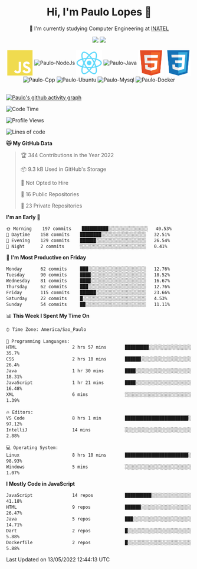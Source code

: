 <div>
  <h1 align="center" > Hi, I'm Paulo Lopes 👋 </h1>
  <p align="center" >🔭 I'm currently studying Computer Engineering at <a href="https://inatel.br/home/" target="_blank">INATEL</a>
  
  </p>
  <div align="center"> 
  <a href="https://www.instagram.com/paulotc1999/" target="_blank"><img src="https://img.shields.io/badge/-Instagram-%23E4405F?style=for-the-badge&logo=instagram&logoColor=white" target="_blank"></a>
  <a href="https://www.linkedin.com/in/paulotc1999/" target="_blank"><img src="https://img.shields.io/badge/-LinkedIn-%230077B5?style=for-the-badge&logo=linkedin&logoColor=white" target="_blank"></a> 
</div>
  
 <div style="display: inline_block" align="center"><br>
  <img align="center" alt="Paulo-Js" height="70" width="70" src="https://raw.githubusercontent.com/devicons/devicon/master/icons/javascript/javascript-plain.svg">
  <img align="center" alt="Paulo-NodeJs" height="70" width="70" src="https://cdn.jsdelivr.net/gh/devicons/devicon/icons/nodejs/nodejs-plain.svg">
  <img align="center" alt="Paulo-React" height="70" width="70" src="https://raw.githubusercontent.com/devicons/devicon/master/icons/react/react-original.svg">
  <img align="center" alt="Paulo-Java" height="70" width="70" src="https://cdn.jsdelivr.net/gh/devicons/devicon/icons/java/java-original.svg">
  <img align="center" alt="Paulo-HTML" height="70" width="70" src="https://raw.githubusercontent.com/devicons/devicon/master/icons/html5/html5-original.svg">
  <img align="center" alt="Paulo-CSS" height="70" width="70" src="https://raw.githubusercontent.com/devicons/devicon/master/icons/css3/css3-original.svg">
  <img align="center" alt="Paulo-Cpp" height="70" width="70" src="https://cdn.jsdelivr.net/gh/devicons/devicon/icons/cplusplus/cplusplus-original.svg">
  <img align="center" alt="Paulo-Ubuntu" height="70" width="70" src="https://cdn.jsdelivr.net/gh/devicons/devicon/icons/ubuntu/ubuntu-plain.svg">
  <img align="center" alt="Paulo-Mysql" height="70" width="70" src="https://cdn.jsdelivr.net/gh/devicons/devicon/icons/mysql/mysql-original.svg">
  <img align="center" alt="Paulo-Docker" height="70" width="70" src="https://cdn.jsdelivr.net/gh/devicons/devicon/icons/docker/docker-plain.svg">
  
</div>
</a>

</br>

[![Paulo's github activity graph](https://activity-graph.herokuapp.com/graph?username=paulotc1999&theme=chartreuse-dark)](https://github.com/ashutosh00710/github-readme-activity-graph)

<div>

<!--START_SECTION:waka-->
![Code Time](http://img.shields.io/badge/Code%20Time-97%20hrs%2013%20mins-blue)

![Profile Views](http://img.shields.io/badge/Profile%20Views-0-blue)

![Lines of code](https://img.shields.io/badge/From%20Hello%20World%20I%27ve%20Written-629%20Thousand%20lines%20of%20code-blue)

**🐱 My GitHub Data** 

> 🏆 344 Contributions in the Year 2022
 > 
> 📦 9.3 kB Used in GitHub's Storage 
 > 
> 🚫 Not Opted to Hire
 > 
> 📜 16 Public Repositories 
 > 
> 🔑 23 Private Repositories  
 > 
**I'm an Early 🐤** 

```text
🌞 Morning    197 commits    ██████████░░░░░░░░░░░░░░░   40.53% 
🌆 Daytime    158 commits    ████████░░░░░░░░░░░░░░░░░   32.51% 
🌃 Evening    129 commits    ██████░░░░░░░░░░░░░░░░░░░   26.54% 
🌙 Night      2 commits      ░░░░░░░░░░░░░░░░░░░░░░░░░   0.41%

```
📅 **I'm Most Productive on Friday** 

```text
Monday       62 commits     ███░░░░░░░░░░░░░░░░░░░░░░   12.76% 
Tuesday      90 commits     ████░░░░░░░░░░░░░░░░░░░░░   18.52% 
Wednesday    81 commits     ████░░░░░░░░░░░░░░░░░░░░░   16.67% 
Thursday     62 commits     ███░░░░░░░░░░░░░░░░░░░░░░   12.76% 
Friday       115 commits    ██████░░░░░░░░░░░░░░░░░░░   23.66% 
Saturday     22 commits     █░░░░░░░░░░░░░░░░░░░░░░░░   4.53% 
Sunday       54 commits     ██░░░░░░░░░░░░░░░░░░░░░░░   11.11%

```


📊 **This Week I Spent My Time On** 

```text
⌚︎ Time Zone: America/Sao_Paulo

💬 Programming Languages: 
HTML                     2 hrs 57 mins       █████████░░░░░░░░░░░░░░░░   35.7% 
CSS                      2 hrs 10 mins       ██████░░░░░░░░░░░░░░░░░░░   26.4% 
Java                     1 hr 30 mins        ████░░░░░░░░░░░░░░░░░░░░░   18.31% 
JavaScript               1 hr 21 mins        ████░░░░░░░░░░░░░░░░░░░░░   16.48% 
XML                      6 mins              ░░░░░░░░░░░░░░░░░░░░░░░░░   1.39%

🔥 Editors: 
VS Code                  8 hrs 1 min         ████████████████████████░   97.12% 
IntelliJ                 14 mins             ░░░░░░░░░░░░░░░░░░░░░░░░░   2.88%

💻 Operating System: 
Linux                    8 hrs 10 mins       ████████████████████████░   98.93% 
Windows                  5 mins              ░░░░░░░░░░░░░░░░░░░░░░░░░   1.07%

```

**I Mostly Code in JavaScript** 

```text
JavaScript               14 repos            ██████████░░░░░░░░░░░░░░░   41.18% 
HTML                     9 repos             ██████░░░░░░░░░░░░░░░░░░░   26.47% 
Java                     5 repos             ███░░░░░░░░░░░░░░░░░░░░░░   14.71% 
Dart                     2 repos             █░░░░░░░░░░░░░░░░░░░░░░░░   5.88% 
Dockerfile               2 repos             █░░░░░░░░░░░░░░░░░░░░░░░░   5.88%

```



 Last Updated on 13/05/2022 12:44:13 UTC
<!--END_SECTION:waka-->


